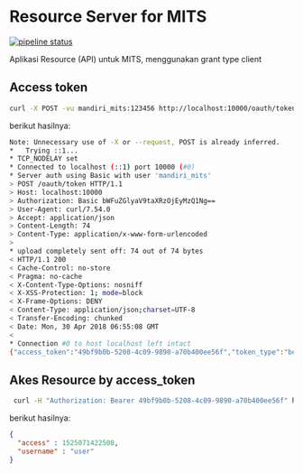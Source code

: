 # Resource Server for MITS

[![pipeline status](http://tabeldata.ip-dynamic.com:10/mandiri.co.id/mits-api-registration/badges/master/pipeline.svg)](http://tabeldata.ip-dynamic.com:10/mandiri.co.id/mits-api-registration/commits/master)

Aplikasi Resource (API) untuk MITS, menggunakan grant type client

## Access token 

```bash
curl -X POST -vu mandiri_mits:123456 http://localhost:10000/oauth/token -H "Accept: application/json" -d "client_id=mandiri_mits&grant_type=password&username=user&password=password" 
```

berikut hasilnya: 

```bash 
Note: Unnecessary use of -X or --request, POST is already inferred.
*   Trying ::1...
* TCP_NODELAY set
* Connected to localhost (::1) port 10000 (#0)
* Server auth using Basic with user 'mandiri_mits'
> POST /oauth/token HTTP/1.1
> Host: localhost:10000
> Authorization: Basic bWFuZGlyaV9taXRzOjEyMzQ1Ng==
> User-Agent: curl/7.54.0
> Accept: application/json
> Content-Length: 74
> Content-Type: application/x-www-form-urlencoded
> 
* upload completely sent off: 74 out of 74 bytes
< HTTP/1.1 200 
< Cache-Control: no-store
< Pragma: no-cache
< X-Content-Type-Options: nosniff
< X-XSS-Protection: 1; mode=block
< X-Frame-Options: DENY
< Content-Type: application/json;charset=UTF-8
< Transfer-Encoding: chunked
< Date: Mon, 30 Apr 2018 06:55:08 GMT
< 
* Connection #0 to host localhost left intact
{"access_token":"49bf9b0b-5208-4c09-9890-a70b400ee56f","token_type":"bearer","refresh_token":"ca75351d-c63f-4d28-a210-a1d68ffd6a17","expires_in":43199,"scope":"read write trust"}%
```

## Akes Resource by access_token

```bash
 curl -H "Authorization: Bearer 49bf9b0b-5208-4c09-9890-a70b400ee56f" http://localhost:10001/api/user
```

berikut hasilnya:

```json
{
  "access" : 1525071422508,
  "username" : "user"
}
```


